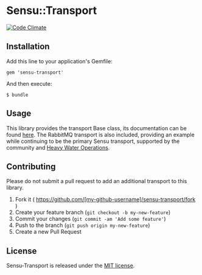 # Sensu::Transport

[![Code Climate](https://codeclimate.com/github/portertech/sensu-transport.png)](https://codeclimate.com/github/portertech/sensu-transport)

## Installation

Add this line to your application's Gemfile:

    gem 'sensu-transport'

And then execute:

    $ bundle

## Usage

This library provides the transport Base class, its documentation can be found
[here](http://rubydoc.info/github/portertech/sensu-transport/Sensu/Transport/Base).
The RabbitMQ transport is also included, providing an example while
continuing to be the primary Sensu transport, supported by the
community and [Heavy Water Operations](http://hw-ops.com).

## Contributing

Please do not submit a pull request to add an additional transport to
this library.

1. Fork it ( https://github.com/[my-github-username]/sensu-transport/fork )
2. Create your feature branch (`git checkout -b my-new-feature`)
3. Commit your changes (`git commit -am 'Add some feature'`)
4. Push to the branch (`git push origin my-new-feature`)
5. Create a new Pull Request

## License

Sensu-Transport is released under the [MIT license](https://raw.github.com/portertech/sensu-transport/master/LICENSE.txt).

[my-github-username]: portertech
